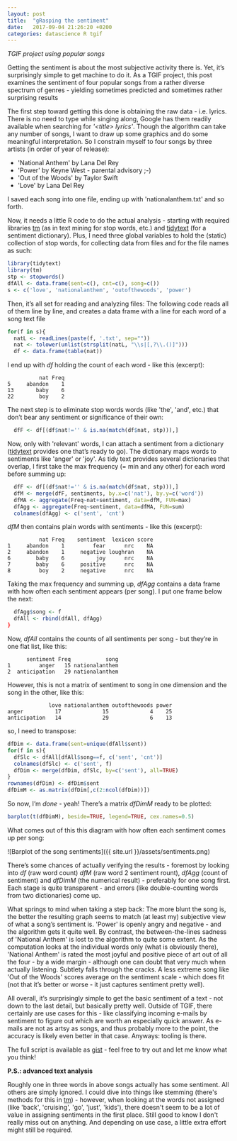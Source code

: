 ```yaml
---
layout: post
title:  "gRasping the sentiment"
date:   2017-09-04 21:26:20 +0200
categories: datascience R tgif
---
```

*TGIF project using popular songs*

Getting the sentiment is about the most subjective activity there is. Yet, it’s surprisingly simple to get machine to do it. As a TGIF project, this post examines the sentiment of four popular songs from a rather diverse spectrum of genres - yielding sometimes predicted and sometimes rather surprising results

The first step toward getting this done is obtaining the raw data - i.e. lyrics. There is no need to type while singing along, Google has them readily available when searching for *'&lt;title&gt; lyrics'*. Though the algorithm can take any number of songs, I want to draw up some graphics and do some meaningful interpretation. So I constrain myself to four songs by three artists (in order of year of release): 

* 'National Anthem' by Lana Del Rey
* 'Power' by Keyne West - parental advisory ;-)
* 'Out of the Woods' by Taylor Swift
* 'Love' by Lana Del Rey

I saved each song into one file, ending up with 'nationalanthem.txt' and so forth. 

Now, it needs a little R code to do the actual analysis - starting with required libraries [tm] \(as in text mining for stop words, etc.) and [tidytext] \(for a sentiment dictionary). Plus, I need three global variables to hold the (static) collection of stop words, for collecting data from files and for the file names as such: 

```R
library(tidytext) 
library(tm)
stp <- stopwords()
dfAll <- data.frame(sent=c(), cnt=c(), song=c())
s <- c('love', 'nationalanthem', 'outofthewoods', 'power')
```

Then, it’s all set for reading and analyzing files: The following code reads all of them line by line, and creates a data frame with a line for each word of a song text file

```R
for(f in s){
  natL <- readLines(paste(f, '.txt', sep=""))
  nat <- tolower(unlist(strsplit(natL, "\\s|[,?\\.()]")))
  df <- data.frame(table(nat))
```

I end up with *df* holding the count of each word - like this (excerpt): 

```
          nat Freq
5     abandon    1
13       baby    6
22        boy    2
```

The next step is to eliminate stop words words (like 'the', 'and', etc.) that don’t bear any sentiment or significance of their own: 

```R
  dfF <- df[(df$nat!='' & is.na(match(df$nat, stp))),]
```

Now, only with 'relevant' words, I can attach a sentiment from a dictionary ([tidytext] provides one that’s ready to go). The dictionary maps words to sentiments like 'anger' or 'joy'. As tidy text provides several dictionaries that overlap, I first take the max frequency (= min and any other) for each word before summing up: 

```R
  dfF <- df[(df$nat!='' & is.na(match(df$nat, stp))),]
  dfM <- merge(dfF, sentiments, by.x=c('nat'), by.y=c('word'))
  dfMA <- aggregate(Freq~nat+sentiment, data=dfM, FUN=max)
  dfAgg <- aggregate(Freq~sentiment, data=dfMA, FUN=sum)
  colnames(dfAgg) <- c('sent', 'cnt')
```

*dfM* then contains plain words with sentiments - like this (excerpt): 

```
          nat Freq    sentiment  lexicon score
1     abandon    1         fear      nrc    NA
2     abandon    1     negative loughran    NA
6        baby    6          joy      nrc    NA
7        baby    6     positive      nrc    NA
8         boy    2     negative      nrc    NA
```

Taking the max frequency and summing up, *dfAgg* contains a data frame with how often each sentiment appears (per song). I put one frame below the next: 

```R
  dfAgg$song <- f
  dfAll <- rbind(dfAll, dfAgg)
}
```

Now, *dfAll* contains the counts of all sentiments per song - but they’re in one flat list, like this: 

```
      sentiment Freq           song
1         anger   15 nationalanthem
2  anticipation   29 nationalanthem
```

However, this is not a matrix of sentiment to song in one dimension and the song in the other, like this: 

```
             love nationalanthem outofthewoods power
anger          17             15             4    25
anticipation   14             29             6    13
```

so, I need to transpose: 

```R
dfDim <- data.frame(sent=unique(dfAll$sent))
for(f in s){
  dfSlc <- dfAll[dfAll$song==f, c('sent', 'cnt')]
  colnames(dfSlc) <- c('sent', f)
  dfDim <- merge(dfDim, dfSlc, by=c('sent'), all=TRUE)
}
rownames(dfDim) <- dfDim$sent
dfDimM <- as.matrix(dfDim[,c(2:ncol(dfDim))])
```

So now, I’m *done* - yeah! There’s a matrix *dfDimM* ready to be plotted: 

```R
barplot(t(dfDimM), beside=TRUE, legend=TRUE, cex.names=0.5)
```

What comes out of this this diagram with how often each sentiment comes up per song: 

![Barplot of the song sentiments]({{ site.url }}/assets/sentiments.png)

There’s some chances of actually verifying the results - foremost by looking into *df* (raw word count) *dfM* (raw word 2 sentiment rount), *dfAgg* (count of sentiment) and *dfDimM* (the numerical result) - preferably for one song first. Each stage is quite transparent - and errors (like double-counting words from two dictionaries) come up. 

What springs to mind when taking a step back: The more blunt the song is, the better the resulting graph seems to match (at least my) subjective view of what a song’s sentiment is. 'Power' is openly angry and negative - and the algorithm gets it quite well. By contrast, the between-the-lines sadness of 'National Anthem' is lost to the algorithm to quite some extent. As the computation looks at the individual words only (what is obviously there), 'National Anthem' is rated the most joyful and positive piece of art out of all the four - by a wide margin - although one can doubt that very much when actually listening. Subtlety falls through the cracks. A less extreme song like 'Out of the Woods' scores average on the sentiment scale - which does fit (not that it’s better or worse - it just captures sentiment pretty well). 

All overall, it’s surprisingly simple to get the basic sentiment of a text - not down to the last detail, but basically pretty well. Outside of TGIF, there certainly are use cases for this - like classifying incoming e-mails by sentiment to figure out which are worth an especially quick answer. As e-mails are not as artsy as songs, and thus probably more to the point, the accuracy is likely even better in that case. Anyways: tooling is there.

The full script is available as [gist](https://gist.github.com/sebastianrothbucher/eb14e4223bbf4873973ae6992bad6d03) - feel free to try out and let me know what you think!

**P.S.: advanced text analysis**

Roughly one in three words in above songs actually has some sentiment. All others are simply ignored. I could dive into things like stemming (there's methods for this in [tm]) - however, when looking at the words not assigned (like 'back', 'cruising', 'go', 'just', 'kids'), there doesn't seem to be a lot of value in assigning sentiments in the first place. Still good to know I don't really miss out on anything. And depending on use case, a little extra effort might still be required.

[tm]: https://cran.r-project.org/web/packages/tm/index.html
[tidytext]: https://cran.r-project.org/web/packages/tidytext/index.html

